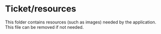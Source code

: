 # Ticket/resources

This folder contains resources (such as images) needed by the application. This file can
be removed if not needed.
